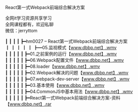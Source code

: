 React第一式Webpack前端综合解决方案

全网it学习资源共享学习<br>全网课程都有，欢迎私聊<br>微信：jerryttom<br>

┃ ┃ ┃ ┃ ┣━hm0027 – React第一式Webpack前端综合解决方案<br> ┃ ┃ ┃ ┃ ┃ ┣━05.监视模式【www.dbbp.net】.wmv<br> ┃ ┃ ┃ ┃ ┃ ┣━01.之前案例的运行【www.dbbp.net】.wmv<br> ┃ ┃ ┃ ┃ ┃ ┣━06.Webpack配置文件【www.dbbp.net】.wmv<br> ┃ ┃ ┃ ┃ ┃ ┣━08.loader【www.dbbp.net】.wmv<br> ┃ ┃ ┃ ┃ ┃ ┣━02.Webpack解决的问题【www.dbbp.net】.wmv<br> ┃ ┃ ┃ ┃ ┃ ┣━07.webpack-dev-server【www.dbbp.net】.wmv<br> ┃ ┃ ┃ ┃ ┃ ┣━03.基本使用【www.dbbp.net】.wmv<br> ┃ ┃ ┃ ┃ ┃ ┣━04.CommonJS中基本用法【www.dbbp.net】.wmv<br> ┃ ┃ ┃ ┃ ┃ ┣━React第一式Webpack前端综合解决方案-资料【www.dbbp.net】.rar